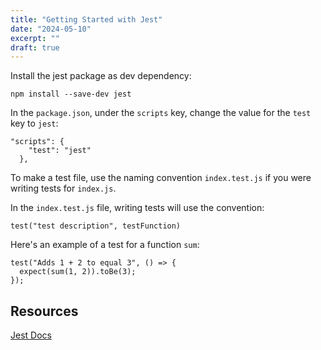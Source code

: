 ```yaml
---
title: "Getting Started with Jest"
date: "2024-05-10"
excerpt: ""
draft: true
---
```


Install the jest package as dev dependency:

`npm install --save-dev jest`

In the `package.json`, under the `scripts` key, change the value for the `test` key to `jest`:

```
"scripts": {
    "test": "jest"
  },
```

To make a test file, use the naming convention `index.test.js` if you were writing tests for `index.js`.

In the `index.test.js` file, writing tests will use the convention:

```
test("test description", testFunction)
```

Here's an example of a test for a function `sum`:

```
test("Adds 1 + 2 to equal 3", () => {
  expect(sum(1, 2)).toBe(3);
});
```

## Resources

[Jest Docs](https://jestjs.io/docs/getting-started)
